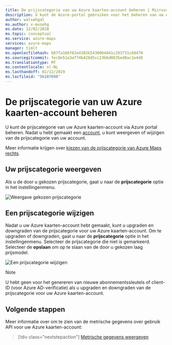 ```yaml
---
title: De prijscategorie van uw Azure kaarten-account beheren | Microsoft Docs
description: U kunt de Azure-portal gebruiken voor het beheren van uw Azure kaarten-account en de Prijscategorieën.
author: walsehgal
ms.author: v-musehg
ms.date: 12/02/2018
ms.topic: conceptual
ms.service: azure-maps
services: azure-maps
manager: timlt
ms.openlocfilehash: b87fa166f82e4302b5430064d41c293731c60470
ms.sourcegitcommit: fec0e51a3af74b428d5cc23b6d0835ed0ac1e4d8
ms.translationtype: MT
ms.contentlocale: nl-NL
ms.lasthandoff: 02/12/2019
ms.locfileid: "56107698"
---
```

# <a name="manage-the-pricing-tier-of-your-azure-maps-account"></a>De prijscategorie van uw Azure kaarten-account beheren

U kunt de prijscategorie van uw Azure kaarten-account via Azure portal beheren. Nadat u hebt gemaakt een [account](https://azure.microsoft.com/free/?WT.mc_id=A261C142F), u kunt weergeven of wijzigen van de prijscategorie van uw account.

Meer informatie krijgen over [kiezen van de prijscategorie van Azure Maps rechts](https://docs.microsoft.com/azure/azure-maps/choose-pricing-tier).

## <a name="view-your-pricing-tier"></a>Uw prijscategorie weergeven

Als u de door u gekozen prijscategorie, gaat u naar de **prijscategorie** optie in het instellingenmenu.

![Weergave gekozen prijscategorie](./media/how-to-manage-pricing-tier/view-pricing-tier.png)

## <a name="change-a-pricing-tier"></a>Een prijscategorie wijzigen

Nadat u uw Azure kaarten-account hebt gemaakt, kunt u upgraden en downgraden van de prijscategorie voor uw Azure kaarten-account. Om te upgraden of downgraden, gaat u naar de **prijscategorie** optie in het instellingenmenu. Selecteer de prijscategorie die niet is gemarkeerd. Selecteer de **opslaan** om op te slaan van de door u gekozen laag prijsmodel.

![Een prijscategorie wijzigen](./media/how-to-manage-pricing-tier/change-pricing-tier.png)

> [!NOTE]
> U hebt geen voor het genereren van nieuwe abonnementssleutels of client-ID (voor Azure AD-verificatie) als u upgraden en downgraden van de prijscategorie voor uw Azure kaarten-account.

## <a name="next-steps"></a>Volgende stappen

Meer informatie over om te zien van de metrische gegevens over gebruik API voor uw Azure kaarten-account:

> [!div class="nextstepaction"] 
> [Metrische gegevens weergeven](./how-to-view-api-usage.md)
